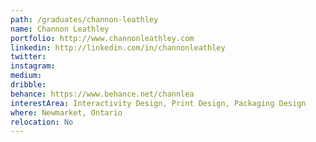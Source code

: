 ```yaml
---
path: /graduates/channon-leathley
name: Channon Leathley
portfolio: http://www.channonleathley.com
linkedin: http://linkedin.com/in/channonleathley
twitter:
instagram:
medium:
dribble:
behance: https://www.behance.net/channlea
interestArea: Interactivity Design, Print Design, Packaging Design
where: Newmarket, Ontario
relocation: No
---
```


